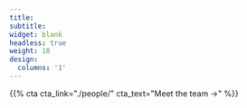 ```yaml
---
title:
subtitle:
widget: blank
headless: true
weight: 10
design:
  columns: '1'
---
```


{{% cta cta_link="./people/" cta_text="Meet the team →" %}}
